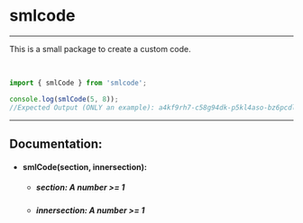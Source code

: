 # smlcode

---

This is a small package to create a custom code.

<br>

```js
import { smlCode } from 'smlcode';

console.log(smlCode(5, 8));
//Expected Output (ONLY an example): a4kf9rh7-c58g94dk-p5kl4aso-bz6pcdlt-1qu5dk2c
```

---

## Documentation:

- #### smlCode(section, innersection):
    - ##### section: A number >= 1
    - ##### innersection: A number >= 1